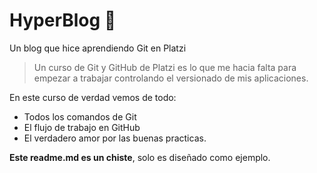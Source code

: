 # HyperBlog 💚
Un blog que hice aprendiendo Git en Platzi
>Un curso de Git y GitHub de Platzi es lo que me hacia falta para empezar a trabajar controlando el versionado de mis aplicaciones.

En este curso de verdad vemos de todo:
* Todos los comandos de Git
* El flujo de trabajo en GitHub
* El verdadero amor por las buenas practicas.

**Este readme.md es un chiste**, solo es diseñado como ejemplo.


